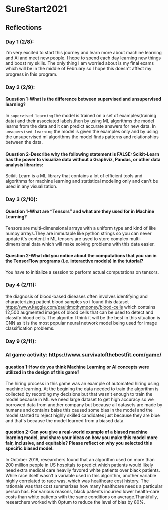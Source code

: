 # SureStart2021


## Reflections

### Day 1 (2/8):
I'm very excited to start this journey and learn more about machine learning and Ai and meet new people. I hope to spend each day learning new things and boost my skills. The only thing I am worried about is my final exams which will be in the middle of February so I hope this doesn't affect my progress in this program.



### Day 2 (2/9):
#### Question 1-What is the difference between supervised and unsupervised learning?
In `supervised learning` the model is trained on a set of examples(training data) and their associated labels,then by using ML algorithms the model learns from the data and it can predict accurate answers for new data.
In `unsupervised learning` the model is given the examples only and by using the unsupervised ml algorithms the model finds patterns and relationships between the data.

#### Question 2-Describe why the following statement is FALSE: Scikit-Learn has the power to visualize data without a Graphviz, Pandas, or other data analysis libraries:
Scikit-Learn is a ML library that contains a lot of efficient tools and algorithms for machine learning and statistical modeling only and can't be used in any visualization.

### Day 3 (2/10):
#### Question 1-What are “Tensors” and what are they used for in Machine Learning?
Tensors are multi-dimensional arrays with a uniform type and kind of like numpy arrays.They are immutaple like python strings so you can never update it's content.In ML tensors are used to store complex multi-dimensional data which will make solving problems with this data easier.

#### Question 2-What did you notice about the computations that you ran in the TensorFlow programs (i.e. interactive models) in the tutorial?
You have to initialize a session  to perform actual computations on tensors. 

### Day 4 (2/11):
the diagnosis of blood-based diseases often involves identifying and characterizing patient blood samples so i found this dataset https://www.kaggle.com/paultimothymooney/blood-cells which contains  12,500 augmented images of blood cells that can be used to detect and classify blood cells.
The algoritm I think it will be the best in this situation is CNN as it is the most popular neural network model being used for image classification problems.

### Day 9 (2/11):
### AI game activity: https://www.survivalofthebestfit.com/game/
#### question 1-How do you think Machine Learning or AI concepts were utilized in the design of this game?
The hiring process in this game was an example of automated hiring using machine learning. At the begining the data needed to train the algorithm is collected by recording my decisions but that wasn't enough to train the model because in ML we need large dataset to get high accuracy so we borrowed data from another company but because all datasets are made by humans and contains baise this caused some bias in the model and the model started to reject highly skilled candidates just because they are blue and that's because the model learned from a biased data. 

#### question 2-Can you give a real-world example of a biased machine learning model, and share your ideas on how you make this model more fair, inclusive, and equitable? Please reflect on why you selected this specific biased model.
In October 2019, researchers found that an algorithm used on more than 200 million people in US hospitals to predict which patients would likely need extra medical care heavily favored white patients over black patients. While race itself wasn’t a variable used in this algorithm, another variable highly correlated to race was, which was healthcare cost history. The rationale was that cost summarizes how many healthcare needs a particular person has. For various reasons, black patients incurred lower health-care costs than white patients with the same conditions on average.Thankfully, researchers worked with Optum to reduce the level of bias by 80%.




